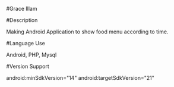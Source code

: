#Grace Illam


#Description

Making Android Application to show food menu according to time.

#Language Use 

Android, PHP, Mysql

#Version Support

android:minSdkVersion="14"
android:targetSdkVersion="21"
